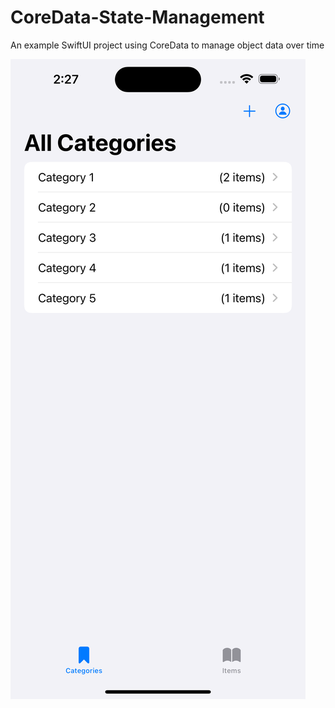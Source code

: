 # CoreData-State-Management
An example SwiftUI project using CoreData to manage object data over time



![one](https://github.com/Oracso/CoreData-State-Management/blob/main/Preview%20Resources/Screenshot%201.png)